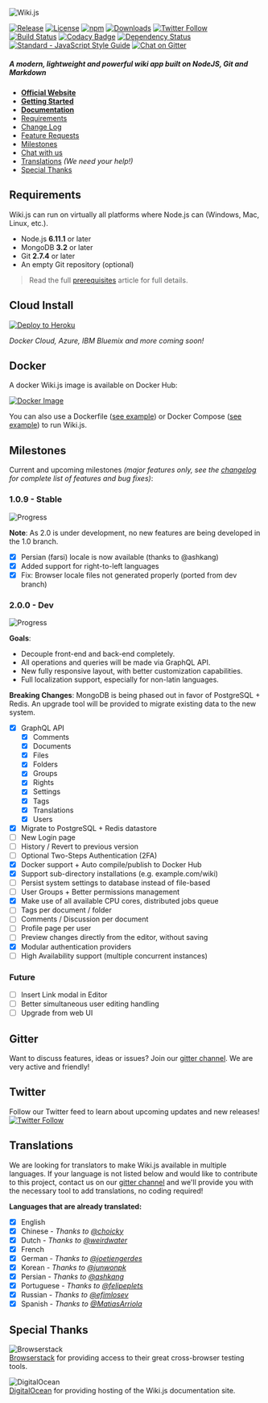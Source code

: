 ![Wiki.js](https://raw.githubusercontent.com/Requarks/wiki-site/1.0/assets/images/logo.png)

[![Release](https://img.shields.io/github/release/Requarks/wiki.svg?style=flat-square&maxAge=3600)](https://github.com/Requarks/wiki/releases)
[![License](https://img.shields.io/badge/license-AGPLv3-blue.svg?style=flat-square)](https://github.com/requarks/wiki/blob/master/LICENSE)
[![npm](https://img.shields.io/badge/npm-wiki.js-blue.svg?style=flat-square)](https://www.npmjs.com/package/wiki.js)
[![Downloads](https://img.shields.io/github/downloads/Requarks/wiki/total.svg?style=flat-square)](https://www.npmjs.com/package/wiki.js)
[![Twitter Follow](https://img.shields.io/badge/follow-%40requarks-blue.svg?style=flat-square)](https://twitter.com/requarks)  
[![Build Status](https://app.wercker.com/status/fc8e75793b3cf12852314d6bfd83d148/s/master?style=flat-square)](https://app.wercker.com/project/byKey/fc8e75793b3cf12852314d6bfd83d148)
[![Codacy Badge](https://img.shields.io/codacy/grade/1d0217a3153c4595bdedb322263e55c8/master.svg?style=flat-square)](https://www.codacy.com/app/Requarks/wiki)
[![Dependency Status](https://img.shields.io/gemnasium/Requarks/wiki.svg?style=flat-square)](https://gemnasium.com/github.com/Requarks/wiki)
[![Standard - JavaScript Style Guide](https://img.shields.io/badge/code%20style-standard-brightgreen.svg?style=flat-square)](http://standardjs.com/)
[![Chat on Gitter](https://img.shields.io/badge/chat-on_gitter-CC2B5E.svg?style=flat-square&logo=image/png;base64,iVBORw0KGgoAAAANSUhEUgAAAAcAAAAOCAMAAADUg/YpAAAABlBMVEUAAAD///%2Bl2Z/dAAAAAXRSTlMAQObYZgAAABVJREFUeAFjwAUYYTQByAAh0WicAAAFnwAYeB5bLwAAAABJRU5ErkJggg==)](https://gitter.im/Requarks/wiki)

##### A modern, lightweight and powerful wiki app built on NodeJS, Git and Markdown

- **[Official Website](https://wiki.js.org/)**
- **[Getting Started](https://wiki.js.org/get-started.html)**
- **[Documentation](https://docs.requarks.io/wiki/)**
- [Requirements](#requirements)
- [Change Log](https://github.com/Requarks/wiki/blob/master/CHANGELOG.md)
- [Feature Requests](https://wikijs.canny.io/features)
- [Milestones](#milestones)
- [Chat with us](#gitter)
- [Translations](#translations) *(We need your help!)*
- [Special Thanks](#special-thanks)



## Requirements

Wiki.js can run on virtually all platforms where Node.js can (Windows, Mac, Linux, etc.).

- Node.js **6.11.1** or later
- MongoDB **3.2** or later
- Git **2.7.4** or later
- An empty Git repository (optional)

> Read the full [prerequisites](https://docs.requarks.io/wiki/prerequisites) article for full details.

## Cloud Install

[![Deploy to Heroku](https://www.herokucdn.com/deploy/button.svg)](https://heroku.com/deploy?template=https://github.com/requarks/wiki-heroku)

*Docker Cloud, Azure, IBM Bluemix and more coming soon!*

## Docker

A docker Wiki.js image is available on Docker Hub:

[![Docker Image](https://raw.githubusercontent.com/Requarks/wiki-site/master/assets/images/docker-deploy.png)](https://hub.docker.com/r/requarks/wiki/)

You can also use a Dockerfile ([see example](https://github.com/Requarks/wiki/blob/master/tools/Dockerfile)) or Docker Compose ([see example](https://github.com/Requarks/wiki/blob/master/tools/docker-compose.yml)) to run Wiki.js.

## Milestones

Current and upcoming milestones *(major features only, see the [changelog](https://github.com/Requarks/wiki/blob/master/CHANGELOG.md) for complete list of features and bug fixes)*:

### 1.0.9 - Stable
![Progress](http://progressed.io/bar/100)

**Note**: As 2.0 is under development, no new features are being developed in the 1.0 branch.

- [x] Persian (farsi) locale is now available (thanks to @ashkang)
- [x] Added support for right-to-left languages
- [x] Fix: Browser locale files not generated properly (ported from dev branch)

### 2.0.0 - Dev
![Progress](http://progressed.io/bar/30)

**Goals**:
  - Decouple front-end and back-end completely.
  - All operations and queries will be made via GraphQL API.
  - New fully responsive layout, with better customization capabilities.
  - Full localization support, especially for non-latin languages.

**Breaking Changes**: MongoDB is being phased out in favor of PostgreSQL + Redis. An upgrade tool will be provided to migrate existing data to the new system.

- [x] GraphQL API
  - [x] Comments
  - [x] Documents
  - [x] Files
  - [x] Folders
  - [x] Groups
  - [x] Rights
  - [x] Settings
  - [x] Tags
  - [x] Translations
  - [x] Users
- [x] Migrate to PostgreSQL + Redis datastore
- [ ] New Login page
- [ ] History / Revert to previous version
- [ ] Optional Two-Steps Authentication (2FA)
- [x] Docker support + Auto compile/publish to Docker Hub
- [x] Support sub-directory installations (e.g. example.com/wiki)
- [ ] Persist system settings to database instead of file-based
- [ ] User Groups + Better permissions management
- [x] Make use of all available CPU cores, distributed jobs queue
- [ ] Tags per document / folder
- [ ] Comments / Discussion per document
- [ ] Profile page per user
- [ ] Preview changes directly from the editor, without saving
- [x] Modular authentication providers
- [ ] High Availability support (multiple concurrent instances)

### Future

- [ ] Insert Link modal in Editor
- [ ] Better simultaneous user editing handling
- [ ] Upgrade from web UI

## Gitter

Want to discuss features, ideas or issues? Join our [gitter channel](https://gitter.im/Requarks/wiki). We are very active and friendly!

## Twitter

Follow our Twitter feed to learn about upcoming updates and new releases!  
[![Twitter Follow](https://img.shields.io/badge/follow-%40requarks-blue.svg?style=flat-square)](https://twitter.com/requarks)  

## Translations

We are looking for translators to make Wiki.js available in multiple languages. If your language is not listed below and would like to contribute to this project, contact us on our [gitter channel](https://gitter.im/Requarks/wiki) and we'll provide you with the necessary tool to add translations, no coding required!

**Languages that are already translated:**

- [x] English
- [x] Chinese - *Thanks to [@choicky](https://github.com/choicky)*
- [x] Dutch - *Thanks to [@weirdwater](https://github.com/weirdwater)*
- [x] French
- [x] German - *Thanks to [@joetjengerdes](https://github.com/joetjengerdes)*
- [x] Korean - *Thanks to [@junwonpk](https://github.com/junwonpk)*
- [x] Persian - *Thanks to [@ashkang](https://github.com/ashkang)*
- [x] Portuguese - *Thanks to [@felipeplets](https://github.com/felipeplets)*
- [x] Russian - *Thanks to [@efimlosev](https://github.com/efimlosev)*
- [x] Spanish - *Thanks to [@MatiasArriola](https://github.com/MatiasArriola)*

## Special Thanks

![Browserstack](https://wiki.js.org/assets/images/logo_browserstack.png)  
[Browserstack](https://www.browserstack.com/) for providing access to their great cross-browser testing tools.

![DigitalOcean](https://wiki.js.org/assets/images/logo_digitalocean.png)  
[DigitalOcean](https://www.digitalocean.com/) for providing hosting of the Wiki.js documentation site.
